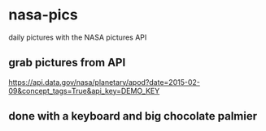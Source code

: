 # nasa-pics
daily pictures with the NASA pictures API

## grab pictures from API
https://api.data.gov/nasa/planetary/apod?date=2015-02-09&concept_tags=True&api_key=DEMO_KEY

## done with a keyboard and big chocolate palmier